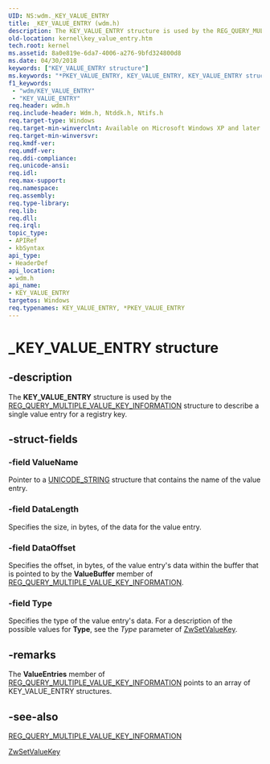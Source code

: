 ```yaml
---
UID: NS:wdm._KEY_VALUE_ENTRY
title: _KEY_VALUE_ENTRY (wdm.h)
description: The KEY_VALUE_ENTRY structure is used by the REG_QUERY_MULTIPLE_VALUE_KEY_INFORMATION structure to describe a single value entry for a registry key.
old-location: kernel\key_value_entry.htm
tech.root: kernel
ms.assetid: 8a0e819e-6da7-4006-a276-9bfd324800d8
ms.date: 04/30/2018
keywords: ["KEY_VALUE_ENTRY structure"]
ms.keywords: "*PKEY_VALUE_ENTRY, KEY_VALUE_ENTRY, KEY_VALUE_ENTRY structure [Kernel-Mode Driver Architecture], PKEY_VALUE_ENTRY, PKEY_VALUE_ENTRY structure pointer [Kernel-Mode Driver Architecture], _KEY_VALUE_ENTRY, kernel.key_value_entry, kstruct_c_750eac86-0e41-4623-8404-8c198c1ee96c.xml, wdm/KEY_VALUE_ENTRY, wdm/PKEY_VALUE_ENTRY"
f1_keywords:
 - "wdm/KEY_VALUE_ENTRY"
 - "KEY_VALUE_ENTRY"
req.header: wdm.h
req.include-header: Wdm.h, Ntddk.h, Ntifs.h
req.target-type: Windows
req.target-min-winverclnt: Available on Microsoft Windows XP and later versions of the Windows operating system.
req.target-min-winversvr: 
req.kmdf-ver: 
req.umdf-ver: 
req.ddi-compliance: 
req.unicode-ansi: 
req.idl: 
req.max-support: 
req.namespace: 
req.assembly: 
req.type-library: 
req.lib: 
req.dll: 
req.irql: 
topic_type:
- APIRef
- kbSyntax
api_type:
- HeaderDef
api_location:
- wdm.h
api_name:
- KEY_VALUE_ENTRY
targetos: Windows
req.typenames: KEY_VALUE_ENTRY, *PKEY_VALUE_ENTRY
---
```


# _KEY_VALUE_ENTRY structure


## -description


The <b>KEY_VALUE_ENTRY</b> structure is used by the <a href="https://docs.microsoft.com/windows-hardware/drivers/ddi/wdm/ns-wdm-_reg_query_multiple_value_key_information">REG_QUERY_MULTIPLE_VALUE_KEY_INFORMATION</a> structure to describe a single value entry for a registry key.


## -struct-fields




### -field ValueName

Pointer to a <a href="https://docs.microsoft.com/windows/win32/api/ntdef/ns-ntdef-_unicode_string">UNICODE_STRING</a> structure that contains the name of the value entry.


### -field DataLength

Specifies the size, in bytes, of the data for the value entry.


### -field DataOffset

Specifies the offset, in bytes, of the value entry's data within the buffer that is pointed to by the <b>ValueBuffer</b> member of <a href="https://docs.microsoft.com/windows-hardware/drivers/ddi/wdm/ns-wdm-_reg_query_multiple_value_key_information">REG_QUERY_MULTIPLE_VALUE_KEY_INFORMATION</a>.


### -field Type

Specifies the type of the value entry's data. For a description of the possible values for <b>Type</b>, see the <i>Type</i> parameter of <a href="https://docs.microsoft.com/windows-hardware/drivers/ddi/wdm/nf-wdm-zwsetvaluekey">ZwSetValueKey</a>.


## -remarks



The <b>ValueEntries</b> member of <a href="https://docs.microsoft.com/windows-hardware/drivers/ddi/wdm/ns-wdm-_reg_query_multiple_value_key_information">REG_QUERY_MULTIPLE_VALUE_KEY_INFORMATION</a> points to an array of KEY_VALUE_ENTRY structures.




## -see-also




<a href="https://docs.microsoft.com/windows-hardware/drivers/ddi/wdm/ns-wdm-_reg_query_multiple_value_key_information">REG_QUERY_MULTIPLE_VALUE_KEY_INFORMATION</a>



<a href="https://docs.microsoft.com/windows-hardware/drivers/ddi/wdm/nf-wdm-zwsetvaluekey">ZwSetValueKey</a>
 

 

